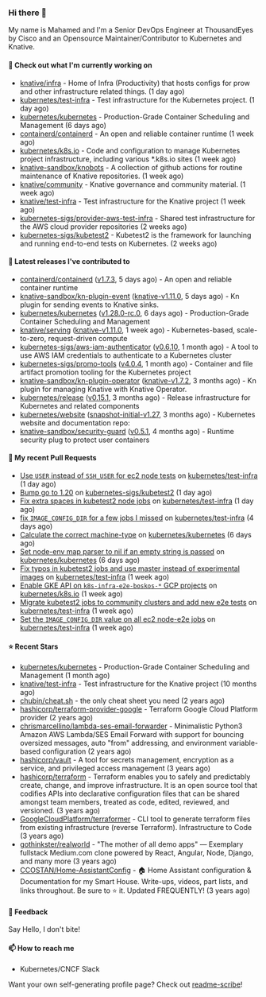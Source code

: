 ### Hi there 👋

My name is Mahamed and I'm a Senior DevOps Engineer at ThousandEyes by Cisco and an Opensource Maintainer/Contributor to Kubernetes and Knative.

#### 👷 Check out what I'm currently working on

- [knative/infra](https://github.com/knative/infra) - Home of Infra (Productivity) that hosts configs for prow and other infrastructure related things. (1 day ago)
- [kubernetes/test-infra](https://github.com/kubernetes/test-infra) - Test infrastructure for the Kubernetes project. (1 day ago)
- [kubernetes/kubernetes](https://github.com/kubernetes/kubernetes) - Production-Grade Container Scheduling and Management (6 days ago)
- [containerd/containerd](https://github.com/containerd/containerd) - An open and reliable container runtime (1 week ago)
- [kubernetes/k8s.io](https://github.com/kubernetes/k8s.io) - Code and configuration to manage Kubernetes project infrastructure, including various *.k8s.io sites (1 week ago)
- [knative-sandbox/knobots](https://github.com/knative-sandbox/knobots) - A collection of github actions for routine maintenance of Knative repositories. (1 week ago)
- [knative/community](https://github.com/knative/community) - Knative governance and community material. (1 week ago)
- [knative/test-infra](https://github.com/knative/test-infra) - Test infrastructure for the Knative project (1 week ago)
- [kubernetes-sigs/provider-aws-test-infra](https://github.com/kubernetes-sigs/provider-aws-test-infra) - Shared test infrastructure for the AWS cloud provider repositories (2 weeks ago)
- [kubernetes-sigs/kubetest2](https://github.com/kubernetes-sigs/kubetest2) - Kubetest2 is the framework for launching and running end-to-end tests on Kubernetes. (2 weeks ago)

#### 🔭 Latest releases I've contributed to

- [containerd/containerd](https://github.com/containerd/containerd) ([v1.7.3](https://github.com/containerd/containerd/releases/tag/v1.7.3), 5 days ago) - An open and reliable container runtime
- [knative-sandbox/kn-plugin-event](https://github.com/knative-sandbox/kn-plugin-event) ([knative-v1.11.0](https://github.com/knative-sandbox/kn-plugin-event/releases/tag/knative-v1.11.0), 5 days ago) - Kn plugin for sending events to Knative sinks.
- [kubernetes/kubernetes](https://github.com/kubernetes/kubernetes) ([v1.28.0-rc.0](https://github.com/kubernetes/kubernetes/releases/tag/v1.28.0-rc.0), 6 days ago) - Production-Grade Container Scheduling and Management
- [knative/serving](https://github.com/knative/serving) ([knative-v1.11.0](https://github.com/knative/serving/releases/tag/knative-v1.11.0), 1 week ago) - Kubernetes-based, scale-to-zero, request-driven compute
- [kubernetes-sigs/aws-iam-authenticator](https://github.com/kubernetes-sigs/aws-iam-authenticator) ([v0.6.10](https://github.com/kubernetes-sigs/aws-iam-authenticator/releases/tag/v0.6.10), 1 month ago) - A tool to use AWS IAM credentials to authenticate to a Kubernetes cluster
- [kubernetes-sigs/promo-tools](https://github.com/kubernetes-sigs/promo-tools) ([v4.0.4](https://github.com/kubernetes-sigs/promo-tools/releases/tag/v4.0.4), 1 month ago) - Container and file artifact promotion tooling for the Kubernetes project
- [knative-sandbox/kn-plugin-operator](https://github.com/knative-sandbox/kn-plugin-operator) ([knative-v1.7.2](https://github.com/knative-sandbox/kn-plugin-operator/releases/tag/knative-v1.7.2), 3 months ago) - Kn plugin for managing Knative with Knative Operator.
- [kubernetes/release](https://github.com/kubernetes/release) ([v0.15.1](https://github.com/kubernetes/release/releases/tag/v0.15.1), 3 months ago) - Release infrastructure for Kubernetes and related components
- [kubernetes/website](https://github.com/kubernetes/website) ([snapshot-initial-v1.27](https://github.com/kubernetes/website/releases/tag/snapshot-initial-v1.27), 3 months ago) - Kubernetes website and documentation repo: 
- [knative-sandbox/security-guard](https://github.com/knative-sandbox/security-guard) ([v0.5.1](https://github.com/knative-sandbox/security-guard/releases/tag/v0.5.1), 4 months ago) - Runtime security plug to protect user containers

#### 🔨 My recent Pull Requests

- [Use `USER` instead of `SSH_USER` for ec2 node tests](https://github.com/kubernetes/test-infra/pull/30251) on [kubernetes/test-infra](https://github.com/kubernetes/test-infra) (1 day ago)
- [Bump go to 1.20](https://github.com/kubernetes-sigs/kubetest2/pull/234) on [kubernetes-sigs/kubetest2](https://github.com/kubernetes-sigs/kubetest2) (1 day ago)
- [Fix extra spaces in kubetest2 node jobs](https://github.com/kubernetes/test-infra/pull/30250) on [kubernetes/test-infra](https://github.com/kubernetes/test-infra) (1 day ago)
- [fix `IMAGE_CONFIG_DIR` for a few jobs I missed](https://github.com/kubernetes/test-infra/pull/30230) on [kubernetes/test-infra](https://github.com/kubernetes/test-infra) (4 days ago)
- [Calculate the correct machine-type](https://github.com/kubernetes/kubernetes/pull/119603) on [kubernetes/kubernetes](https://github.com/kubernetes/kubernetes) (6 days ago)
- [Set node-env map parser to nil if an empty string is passed](https://github.com/kubernetes/kubernetes/pull/119587) on [kubernetes/kubernetes](https://github.com/kubernetes/kubernetes) (6 days ago)
- [Fix typos in kubetest2 jobs and use master instead of experimental images](https://github.com/kubernetes/test-infra/pull/30197) on [kubernetes/test-infra](https://github.com/kubernetes/test-infra) (1 week ago)
- [Enable GKE API on `k8s-infra-e2e-boskos-*` GCP projects](https://github.com/kubernetes/k8s.io/pull/5628) on [kubernetes/k8s.io](https://github.com/kubernetes/k8s.io) (1 week ago)
- [Migrate kubetest2 jobs to community clusters and add new e2e tests](https://github.com/kubernetes/test-infra/pull/30195) on [kubernetes/test-infra](https://github.com/kubernetes/test-infra) (1 week ago)
- [Set the `IMAGE_CONFIG_DIR` value on all ec2 node-e2e jobs](https://github.com/kubernetes/test-infra/pull/30193) on [kubernetes/test-infra](https://github.com/kubernetes/test-infra) (1 week ago)

#### ⭐ Recent Stars

- [kubernetes/kubernetes](https://github.com/kubernetes/kubernetes) - Production-Grade Container Scheduling and Management (1 month ago)
- [knative/test-infra](https://github.com/knative/test-infra) - Test infrastructure for the Knative project (10 months ago)
- [chubin/cheat.sh](https://github.com/chubin/cheat.sh) - the only cheat sheet you need (2 years ago)
- [hashicorp/terraform-provider-google](https://github.com/hashicorp/terraform-provider-google) - Terraform Google Cloud Platform provider (2 years ago)
- [chrismarcellino/lambda-ses-email-forwarder](https://github.com/chrismarcellino/lambda-ses-email-forwarder) - Minimalistic Python3 Amazon AWS Lambda/SES Email Forward with support for bouncing oversized messages, auto &#34;from&#34; addressing, and environment variable-based configuration (2 years ago)
- [hashicorp/vault](https://github.com/hashicorp/vault) - A tool for secrets management, encryption as a service, and privileged access management (3 years ago)
- [hashicorp/terraform](https://github.com/hashicorp/terraform) - Terraform enables you to safely and predictably create, change, and improve infrastructure. It is an open source tool that codifies APIs into declarative configuration files that can be shared amongst team members, treated as code, edited, reviewed, and versioned. (3 years ago)
- [GoogleCloudPlatform/terraformer](https://github.com/GoogleCloudPlatform/terraformer) - CLI tool to generate terraform files from existing infrastructure (reverse Terraform). Infrastructure to Code (3 years ago)
- [gothinkster/realworld](https://github.com/gothinkster/realworld) - &#34;The mother of all demo apps&#34; — Exemplary fullstack Medium.com clone powered by React, Angular, Node, Django, and many more (3 years ago)
- [CCOSTAN/Home-AssistantConfig](https://github.com/CCOSTAN/Home-AssistantConfig) - :house: Home Assistant configuration &amp; Documentation for my Smart House.  Write-ups, videos, part lists, and links throughout. Be sure to :star: it. Updated FREQUENTLY! (3 years ago)

#### 💬 Feedback

Say Hello, I don't bite!

#### 📫 How to reach me

- Kubernetes/CNCF Slack

Want your own self-generating profile page? Check out [readme-scribe](https://github.com/muesli/readme-scribe)!


